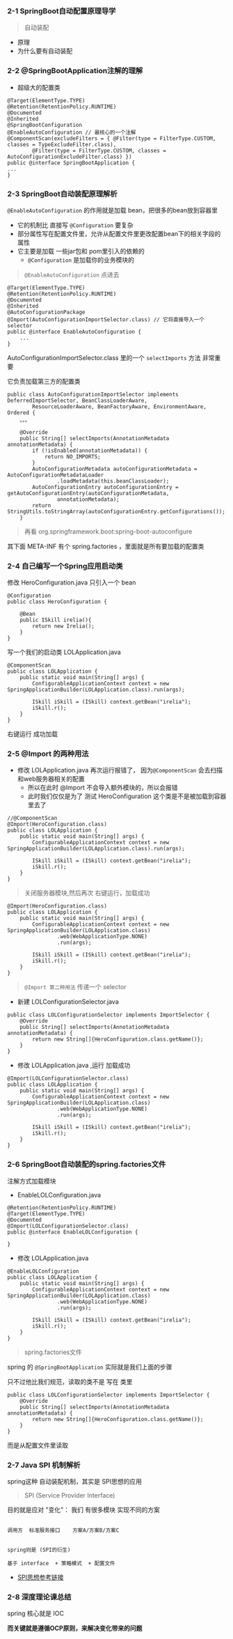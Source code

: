 ### 2-1 SpringBoot自动配置原理导学

> 自动装配

- 原理
- 为什么要有自动装配

### 2-2 @SpringBootApplication注解的理解

- 超级大的配置类

```
@Target(ElementType.TYPE)
@Retention(RetentionPolicy.RUNTIME)
@Documented
@Inherited
@SpringBootConfiguration
@EnableAutoConfiguration // 最核心的一个注解
@ComponentScan(excludeFilters = { @Filter(type = FilterType.CUSTOM, classes = TypeExcludeFilter.class),
		@Filter(type = FilterType.CUSTOM, classes = AutoConfigurationExcludeFilter.class) })
public @interface SpringBootApplication {
...
}
```

### 2-3 SpringBoot自动装配原理解析

`@EnableAutoConfiguration` 的作用就是加载 bean，把很多的bean放到容器里

- 它的机制比 直接写 `@Configuration` 要复杂
- 部分属性写在配置文件里，允许从配置文件里更改配置bean下的相关字段的属性
- 它主要是加载 一些jar包和 pom里引入的依赖的
    - `@Configuration` 是加载你的业务模块的
    
> `@EnableAutoConfiguration` 点进去

```
@Target(ElementType.TYPE)
@Retention(RetentionPolicy.RUNTIME)
@Documented
@Inherited
@AutoConfigurationPackage
@Import(AutoConfigurationImportSelector.class) // 它将直接导入一个 selector
public @interface EnableAutoConfiguration {
    ...
}
```

AutoConfigurationImportSelector.class 里的一个 `selectImports` 方法 非常重要

它负责加载第三方的配置类

```
public class AutoConfigurationImportSelector implements DeferredImportSelector, BeanClassLoaderAware,
		ResourceLoaderAware, BeanFactoryAware, EnvironmentAware, Ordered {
    。。。

	@Override
	public String[] selectImports(AnnotationMetadata annotationMetadata) {
		if (!isEnabled(annotationMetadata)) {
			return NO_IMPORTS;
		}
		AutoConfigurationMetadata autoConfigurationMetadata = AutoConfigurationMetadataLoader
				.loadMetadata(this.beanClassLoader);
		AutoConfigurationEntry autoConfigurationEntry = getAutoConfigurationEntry(autoConfigurationMetadata,
				annotationMetadata);
		return StringUtils.toStringArray(autoConfigurationEntry.getConfigurations());
	}
```

> 再看 org.springframework.boot:spring-boot-autoconfigure
    
其下面 META-INF 有个 spring.factories ，里面就是所有要加载的配置类


### 2-4 自己编写一个Spring应用启动类

修改 HeroConfiguration.java 只引入一个 bean

```
@Configuration
public class HeroConfiguration {

    @Bean
    public ISkill irelia(){
        return new Irelia();
    }
}
```

写一个我们的启动类 LOLApplication.java

```
@ComponentScan
public class LOLApplication {
    public static void main(String[] args) {
        ConfigurableApplicationContext context = new SpringApplicationBuilder(LOLApplication.class).run(args);

        ISkill iSkill = (ISkill) context.getBean("irelia");
        iSkill.r();
    }
}
```

右键运行 成功加载


### 2-5 @Import 的两种用法

- 修改 LOLApplication.java 再次运行报错了， 因为`@ComponentScan` 会去扫描和web服务器相关的配置
    - 所以在此时 @Import 不会导入额外模块的，所以会报错
    - 此时我们仅仅是为了 测试 HeroConfiguration 这个类是不是被加载到容器里去了

```
//@ComponentScan
@Import(HeroConfiguration.class)
public class LOLApplication {
    public static void main(String[] args) {
        ConfigurableApplicationContext context = new SpringApplicationBuilder(LOLApplication.class).run(args);

        ISkill iSkill = (ISkill) context.getBean("irelia");
        iSkill.r();
    }
}
```

> 关闭服务器模块,然后再次 右键运行，加载成功

```
@Import(HeroConfiguration.class)
public class LOLApplication {
    public static void main(String[] args) {
        ConfigurableApplicationContext context = new SpringApplicationBuilder(LOLApplication.class)
                .web(WebApplicationType.NONE)
                .run(args);

        ISkill iSkill = (ISkill) context.getBean("irelia");
        iSkill.r();
    }
}
```

> `@Import 第二种用法` 传递一个 selector

- 新建 LOLConfigurationSelector.java

```
public class LOLConfigurationSelector implements ImportSelector {
    @Override
    public String[] selectImports(AnnotationMetadata annotationMetadata) {
        return new String[]{HeroConfiguration.class.getName()};
    }
}
```

- 修改 LOLApplication.java ,运行 加载成功

```
@Import(LOLConfigurationSelector.class)
public class LOLApplication {
    public static void main(String[] args) {
        ConfigurableApplicationContext context = new SpringApplicationBuilder(LOLApplication.class)
                .web(WebApplicationType.NONE)
                .run(args);

        ISkill iSkill = (ISkill) context.getBean("irelia");
        iSkill.r();
    }
}
```

### 2-6 SpringBoot自动装配的spring.factories文件

注解方式加载模块

- EnableLOLConfiguration.java

```
@Retention(RetentionPolicy.RUNTIME)
@Target(ElementType.TYPE)
@Documented
@Import(LOLConfigurationSelector.class)
public @interface EnableLOLConfiguration {
    
}
```

- 修改 LOLApplication.java

```
@EnableLOLConfiguration
public class LOLApplication {
    public static void main(String[] args) {
        ConfigurableApplicationContext context = new SpringApplicationBuilder(LOLApplication.class)
                .web(WebApplicationType.NONE)
                .run(args);

        ISkill iSkill = (ISkill) context.getBean("irelia");
        iSkill.r();
    }
}
```

> spring.factories文件

spring 的 `@SpringBootApplication` 实际就是我们上面的步骤

只不过他比我们规范，读取的类不是 写在 类里 

```
public class LOLConfigurationSelector implements ImportSelector {
    @Override
    public String[] selectImports(AnnotationMetadata annotationMetadata) {
        return new String[]{HeroConfiguration.class.getName()};
    }
}
```

而是从配置文件里读取

### 2-7 Java SPI 机制解析

spring这种 自动装配机制，其实是 SPI思想的应用

> SPI (Service Provider Interface)

目的就是应对 "变化"： 我们 有很多模块 实现不同的方案

```

调用方  标准服务接口    方案A/方案B/方案C


spring则是 (SPI的衍生)

基于 interface  + 策略模式  + 配置文件
```

- [SPI思想参考链接](https://zhuanlan.zhihu.com/p/28909673)


### 2-8 深度理论课总结

spring 核心就是 IOC

**而关键就是遵循OCP原则，来解决变化带来的问题**





